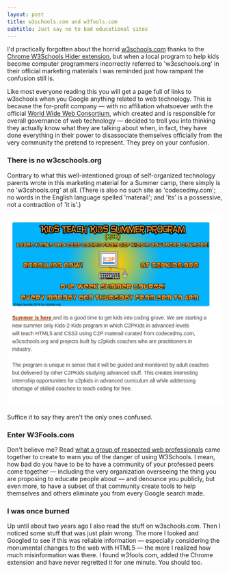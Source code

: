 ```yaml
---
layout: post
title: w3schools.com and w3fools.com
subtitle: Just say no to bad educational sites
---
```


I'd practically forgotten about the horrid
[w3schools.com](http://w3schools.com)
thanks to the [Chrome W3Schools Hider
extension](https://chrome.google.com/webstore/detail/w3schools-hider/igiahejkpbnbnekdaefddmdceocmjpll),
but when a local program to help kids become computer programmers
incorrectly referred to 'w3cschools.org' in their official marketing
materials I was reminded just how rampant the confusion still is.

Like most everyone reading this you will get a page full of links to
w3schools when you Google anything related to web technology. This is
because the for-profit company &mdash; with no affiliation whatsoever with
the official [World Wide Web Consortium](http://www.w3.org/), which created and is responsible for
overall governance of web technology &mdash; decided to troll you into
thinking they actually know what they are talking about when, in fact, they
have done everything in their power to disassociate themselves officially
from the very community the pretend to represent. They prey on your
confusion.

### There is no w3cschools.org

Contrary to what this well-intentioned group of self-organized technology
parents wrote in this marketing material for a Summer camp, there
simply is no 'w3cshools.org' at all. (There is also no such site as
'codecedmy.com'; no words in the English language spelled 'materail';
and 'its' is a possessive, not a contraction of 'it is'.)

![w3cshools.org](/images/c2pkids.png)

Suffice it to say they aren't the only ones confused.

### Enter W3Fools.com

Don't believe me? Read [what a group of respected web
professionals](http://w3fools.com) came together to create to warn you
of the danger of using W3Schools. I mean, how bad do you have to be to
have a community of your professed peers come together &mdash; including
the very organization overseeing the thing you are proposing to educate
people about &mdash; and denounce you publicly, but even more, to have
a subset of that community create tools to help themselves and others
eliminate you from every Google search made.

### I was once burned

Up until about two years ago I also read the stuff on w3schools.com.
Then I noticed some stuff that was just plain wrong. The more I looked
and Googled to see if this was reliable information &mdash; especially
considering the monumental changes to the web with HTML5 &mdash; the
more I realized how much misinformation was there. I found w3fools.com,
added the Chrome extension and have never regretted it for one minute. You
should too.
